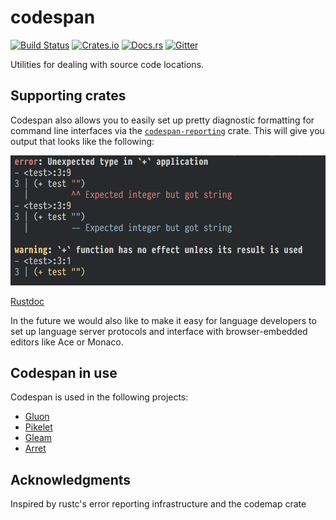 # codespan

[![Build Status][travis-badge]][travis-url]
[![Crates.io][crate-badge]][crate-url]
[![Docs.rs][docs-badge]][docs-url]
[![Gitter][gitter-badge]][gitter-lobby]

[travis-badge]: https://travis-ci.org/brendanzab/codespan.svg?branch=master
[travis-url]: https://travis-ci.org/brendanzab/codespan
[crate-url]: https://crates.io/crates/codespan
[crate-badge]: https://img.shields.io/crates/v/codespan.svg
[docs-url]: https://docs.rs/codespan
[docs-badge]: https://docs.rs/codespan/badge.svg
[gitter-badge]: https://badges.gitter.im/codespan-rs/codespan.svg
[gitter-lobby]: https://gitter.im/codespan-rs/Lobby

Utilities for dealing with source code locations.

## Supporting crates

Codespan also allows you to easily set up pretty diagnostic formatting for
command line interfaces via the [`codespan-reporting`][codespan-reporting]
crate. This will give you output that looks like the following:

![screenshot](./codespan-reporting/assets/screenshot.png)

[Rustdoc][codespan-reporting-docs]

In the future we would also like to make it easy for language developers to set
up language server protocols and interface with browser-embedded editors like
Ace or Monaco.

[codespan-reporting]: https://crates.io/crates/codespan-reporting
[codespan-reporting-docs]: https://docs.rs/codespan-reporting

## Codespan in use

Codespan is used in the following projects:

- [Gluon](https://github.com/gluon-lang/gluon)
- [Pikelet](https://github.com/pikelet-lang/pikelet)
- [Gleam](https://github.com/lpil/gleam/)
- [Arret](https://arret-lang.org)

## Acknowledgments

Inspired by rustc's error reporting infrastructure and the codemap crate
